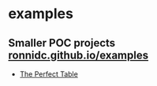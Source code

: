 # examples
## Smaller POC projects [ronnidc.github.io/examples](https://ronnidc.github.io/examples/)

- [The Perfect Table](./table/)
